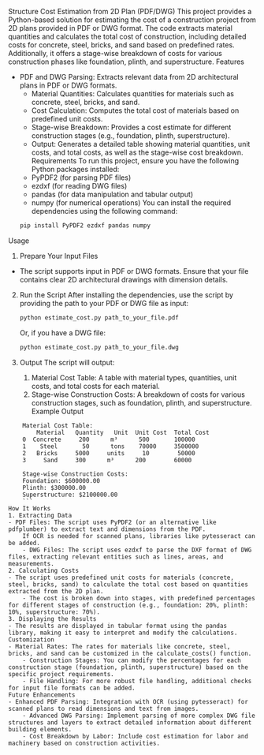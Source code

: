 Structure Cost Estimation from 2D Plan (PDF/DWG)
This project provides a Python-based solution for estimating the cost of a construction project from 2D plans provided in PDF or DWG format. 
    The code extracts material quantities and calculates the total cost of construction, including detailed costs for concrete, steel, bricks, and sand based on predefined rates. 
    Additionally, it offers a stage-wise breakdown of costs for various construction phases like foundation, plinth, and superstructure.
Features
- PDF and DWG Parsing: Extracts relevant data from 2D architectural plans in PDF or DWG formats.
    - Material Quantities: Calculates quantities for materials such as concrete, steel, bricks, and sand.
    - Cost Calculation: Computes the total cost of materials based on predefined unit costs.
    - Stage-wise Breakdown: Provides a cost estimate for different construction stages (e.g., foundation, plinth, superstructure).
    - Output: Generates a detailed table showing material quantities, unit costs, and total costs, as well as the stage-wise cost breakdown.
Requirements
To run this project, ensure you have the following Python packages installed:
    - PyPDF2 (for parsing PDF files)
    - ezdxf (for reading DWG files)
    - pandas (for data manipulation and tabular output)
    - numpy (for numerical operations)
    You can install the required dependencies using the following command:
    ```bash
    pip install PyPDF2 ezdxf pandas numpy
    ```
    
Usage
1. Prepare Your Input Files
- The script supports input in PDF or DWG formats. Ensure that your file contains clear 2D architectural drawings with dimension details.
2. Run the Script
After installing the dependencies, use the script by providing the path to your PDF or DWG file as input:
    ```bash
    python estimate_cost.py path_to_your_file.pdf
    ```
    Or, if you have a DWG file:
    ```bash
    python estimate_cost.py path_to_your_file.dwg
    ```
    
3. Output
The script will output:
    1. Material Cost Table: A table with material types, quantities, unit costs, and total costs for each material.
    2. Stage-wise Construction Costs: A breakdown of costs for various construction stages, such as foundation, plinth, and superstructure.
Example Output
```text
    Material Cost Table:
        Material   Quantity   Unit  Unit Cost  Total Cost
    0  Concrete     200      m³      500       100000
    1    Steel       50      tons    70000     3500000
    2   Bricks     5000     units     10        50000
    3     Sand     300      m³      200        60000

    Stage-wise Construction Costs:
    Foundation: $600000.00
    Plinth: $300000.00
    Superstructure: $2100000.00
    ```
How It Works
1. Extracting Data
- PDF Files: The script uses PyPDF2 (or an alternative like pdfplumber) to extract text and dimensions from the PDF. 
    If OCR is needed for scanned plans, libraries like pytesseract can be added.
    - DWG Files: The script uses ezdxf to parse the DXF format of DWG files, extracting relevant entities such as lines, areas, and measurements.
2. Calculating Costs
- The script uses predefined unit costs for materials (concrete, steel, bricks, sand) to calculate the total cost based on quantities extracted from the 2D plan.
    - The cost is broken down into stages, with predefined percentages for different stages of construction (e.g., foundation: 20%, plinth: 10%, superstructure: 70%).
3. Displaying the Results
- The results are displayed in tabular format using the pandas library, making it easy to interpret and modify the calculations.
Customization
- Material Rates: The rates for materials like concrete, steel, bricks, and sand can be customized in the calculate_costs() function.
    - Construction Stages: You can modify the percentages for each construction stage (foundation, plinth, superstructure) based on the specific project requirements.
    - File Handling: For more robust file handling, additional checks for input file formats can be added.
Future Enhancements
- Enhanced PDF Parsing: Integration with OCR (using pytesseract) for scanned plans to read dimensions and text from images.
    - Advanced DWG Parsing: Implement parsing of more complex DWG file structures and layers to extract detailed information about different building elements.
    - Cost Breakdown by Labor: Include cost estimation for labor and machinery based on construction activities.
